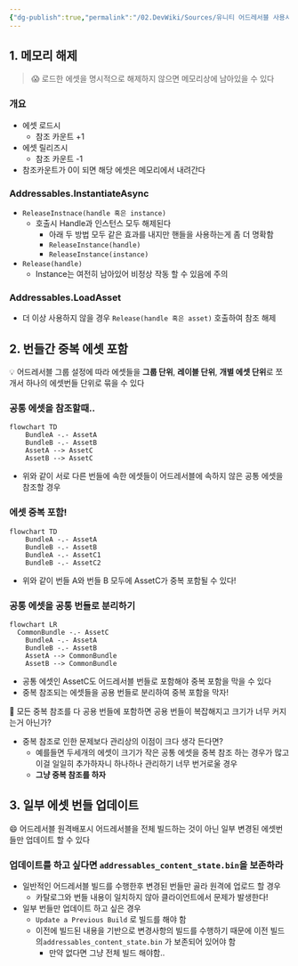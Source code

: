 ```yaml
---
{"dg-publish":true,"permalink":"/02.DevWiki/Sources/유니티 어드레서블 사용시 주의해야할 부분들/","noteIcon":""}
---
```


## 1. 메모리 해제

> 😱 로드한 에셋을 명시적으로 해제하지 않으면 메모리상에 남아있을 수 있다

### 개요

- 에셋 로드시
    - 참조 카운트 +1
- 에셋 릴리즈시
    - 참조 카운트 -1
- 참조카운트가 0이 되면 해당 에셋은 메모리에서 내려간다

### Addressables.InstantiateAsync

- `ReleaseInstnace(handle 혹은 instance)`
    - 호출시 Handle과 인스턴스 모두 해제된다
        - 아래 두 방법 모두 같은 효과를 내지만 핸들을 사용하는게 좀 더 명확함
        - `ReleaseInstance(handle)`
        - `ReleaseInstance(instance)`
- `Release(handle)`
    - Instance는 여전히 남아있어 비정상 작동 할 수 있음에 주의

### Addressables.LoadAsset

- 더 이상 사용하지 않을 경우 `Release(handle 혹은 asset)` 호출하여 참조 해제

## 2. 번들간 중복 에셋 포함

💡 어드레서블 그룹 설정에 따라 에셋들을 **그룹 단위**, **레이블 단위**, **개별 에셋 단위**로 쪼개서 하나의 에셋번들 단위로 묶을 수 있다

### 공통 에셋을 참조할때..

```mermaid
flowchart TD
	BundleA -.- AssetA
	BundleB -.- AssetB
	AssetA --> AssetC
	AssetB --> AssetC
```

- 위와 같이 서로 다른 번들에 속한 에셋들이 어드레서블에 속하지 않은 공통 에셋을 참조할 경우

### 에셋 중복 포함!

```mermaid
flowchart TD
	BundleA -.- AssetA
	BundleB -.- AssetB
	BundleA -.- AssetC1
	BundleB -.- AssetC2

```

- 위와 같이 번들 A와 번들 B 모두에 AssetC가 중복 포함될 수 있다!

### 공통 에셋을 공통 번들로 분리하기

```mermaid
flowchart LR
  CommonBundle -.- AssetC
	BundleA -.- AssetA
	BundleB -.- AssetB
	AssetA --> CommonBundle
	AssetB --> CommonBundle

```

- 공통 에셋인 AssetC도 어드레서블 번들로 포함해야 중복 포함을 막을 수 있다
- 중복 참조되는 에셋들을 공용 번들로 분리하여 중복 포함을 막자!

🤔 모든 중복 참조를 다 공용 번들에 포함하면 공용 번들이 복잡해지고 크기가 너무 커지는거 아닌가?

- 중복 참조로 인한 문제보다 관리상의 이점이 크다 생각 든다면?
    - 예를들면 두세개의 에셋이 크기가 작은 공통 에셋을 중복 참조 하는 경우가 많고 이걸 일일히 추가하자니 하나하나 관리하기 너무 번거로울 경우
    - **그냥 중복 참조를 하자**

## 3. 일부 에셋 번들 업데이트

😄 어드레서블 원격배포시 어드레서블을 전체 빌드하는 것이 아닌 일부 변경된 에셋번들만 업데이트 할 수 있다

### 업데이트를 하고 싶다면 `addressables_content_state.bin`을 보존하라

- 일반적인 어드레서블 빌드를 수행한후 변경된 번들만 골라 원격에 업로드 할 경우
    - 카탈로그와 번들 내용이 일치하지 않아 클라이언트에서 문제가 발생한다!
- 일부 번들만 업데이트 하고 싶은 경우
    - `Update a Previous Build` 로 빌드를 해야 함
    - 이전에 빌드된 내용을 기반으로 변경사항의 빌드를 수행하기 때문에 이전 빌드의`addressables_content_state.bin` 가 보존되어 있어야 함
        - 만약 없다면 그냥 전체 빌드 해야함..